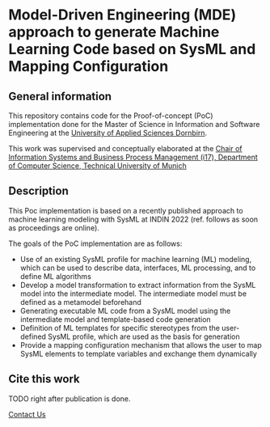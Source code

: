 # Model-Driven Engineering (MDE) approach to generate Machine Learning Code based on SysML and Mapping Configuration
## General information
This repository contains code for the Proof-of-concept (PoC) implementation done for the Master of Science in Information 
and Software Engineering at the [University of Applied Sciences Dornbirn](https://www.fhv.at/en/).

This work was supervised and conceptually elaborated at the [Chair of Information Systems and Business Process Management (i17), Department of Computer Science, Technical University of Munich](https://www.cs.cit.tum.de/bpm/chair/)

## Description
This Poc implementation is based on a recently published approach to machine learning modeling with SysML at INDIN 2022 (ref. follows as soon as proceedings are online).

The goals of the PoC implementation are as follows:
 - Use of an existing SysML profile for machine learning (ML) modeling, which can be used to describe data, interfaces, ML processing, and to define ML algorithms
 - Develop a model transformation to extract information from the SysML model into the intermediate model. The intermediate model must be defined as a metamodel beforehand
 - Generating executable ML code from a SysML model using the intermediate model and template-based code generation
 - Definition of ML templates for specific stereotypes from the user-defined SysML profile, which are used as the basis for generation
 - Provide a mapping configuration mechanism that allows the user to map SysML elements to template variables and exchange them dynamically
 
 
 ## Cite this work
 
TODO right after publication is done.

[Contact Us](mailto:simon.raedler@tum.de)
